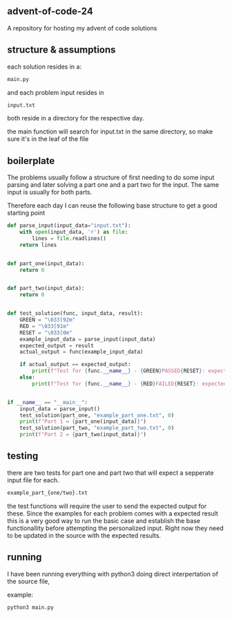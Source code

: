 ## advent-of-code-24
A repository for hosting my advent of code solutions

## structure & assumptions
each solution resides in a:

```bash
main.py
```

and each problem input resides in

```bash
input.txt
```

both reside in a directory for the respective day.

the main function will search for input.txt in the same directory, so make sure it's in the leaf of the file

## boilerplate

The problems usually follow a structure of first needing to do some input parsing and later solving a part one and a part two for the input. The same input is usually for both parts.

Therefore each day I can reuse the following base structure to get a good starting point

```python
def parse_input(input_data="input.txt"):
    with open(input_data, 'r') as file:
        lines = file.readlines()
    return lines


def part_one(input_data):
    return 0


def part_two(input_data):
    return 0


def test_solution(func, input_data, result):
    GREEN = "\033[92m"
    RED = "\033[91m"
    RESET = "\033[0m"
    example_input_data = parse_input(input_data)
    expected_output = result
    actual_output = func(example_input_data)

    if actual_output == expected_output:
        print(f"Test for {func.__name__} - {GREEN}PASSED{RESET}: expected {actual_output}, got {actual_output}")
    else:
        print(f"Test for {func.__name__} - {RED}FAILED{RESET}: expected {expected_output}, got {actual_output}")


if __name__ == "__main__":
    input_data = parse_input()
    test_solution(part_one, "example_part_one.txt", 0)
    print(f"Part 1 = {part_one(input_data)}")
    test_solution(part_two, "example_part_two.txt", 0)
    print(f"Part 2 = {part_two(input_data)}")
```

## testing

there are two tests for part one and part two that will expect a sepperate input file for each. 

```bash
example_part_{one/two}.txt
```

the test functions will require the user to send the expected output for these. Since the examples for each problem comes with a expected result this is a very good way to run the basic case and establish the base functionallity before attempting the personalized input. Right now they need to be updated in the source with the expected results.

## running

I have been running everything with python3 doing direct interpertation of the source file,

example:
```bash
python3 main.py
```
